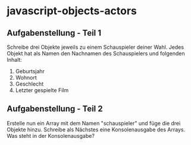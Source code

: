 # javascript-objects-actors

## Aufgabenstellung - Teil 1
Schreibe drei Objekte jeweils zu einem Schauspieler deiner Wahl.
Jedes Objekt hat als Namen den Nachnamen des Schauspielers und folgenden Inhalt:
1. Geburtsjahr
2. Wohnort
3. Geschlecht
4. Letzter gespielte Film

## Aufgabenstellung - Teil 2
Erstelle nun ein Array mit dem Namen "schauspieler" und füge die drei Objekte hinzu.
Schreibe als Nächstes eine Konsolenausgabe des Arrays.
Was steht in der Konsolenausgabe?
